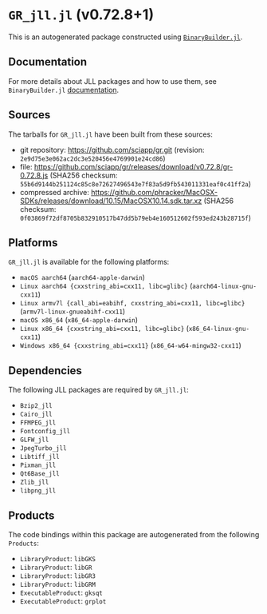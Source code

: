 # `GR_jll.jl` (v0.72.8+1)

This is an autogenerated package constructed using [`BinaryBuilder.jl`](https://github.com/JuliaPackaging/BinaryBuilder.jl).

## Documentation

For more details about JLL packages and how to use them, see `BinaryBuilder.jl` [documentation](https://docs.binarybuilder.org/stable/jll/).

## Sources

The tarballs for `GR_jll.jl` have been built from these sources:

* git repository: https://github.com/sciapp/gr.git (revision: `2e9d75e3e062ac2dc3e520456e4769901e24cd86`)
* file: https://github.com/sciapp/gr/releases/download/v0.72.8/gr-0.72.8.js (SHA256 checksum: `55b6d9144b251124c85c8e72627496543e7f83a5d9fb543011331eaf0c41ff2a`)
* compressed archive: https://github.com/phracker/MacOSX-SDKs/releases/download/10.15/MacOSX10.14.sdk.tar.xz (SHA256 checksum: `0f03869f72df8705b832910517b47dd5b79eb4e160512602f593ed243b28715f`)

## Platforms

`GR_jll.jl` is available for the following platforms:

* `macOS aarch64` (`aarch64-apple-darwin`)
* `Linux aarch64 {cxxstring_abi=cxx11, libc=glibc}` (`aarch64-linux-gnu-cxx11`)
* `Linux armv7l {call_abi=eabihf, cxxstring_abi=cxx11, libc=glibc}` (`armv7l-linux-gnueabihf-cxx11`)
* `macOS x86_64` (`x86_64-apple-darwin`)
* `Linux x86_64 {cxxstring_abi=cxx11, libc=glibc}` (`x86_64-linux-gnu-cxx11`)
* `Windows x86_64 {cxxstring_abi=cxx11}` (`x86_64-w64-mingw32-cxx11`)

## Dependencies

The following JLL packages are required by `GR_jll.jl`:

* `Bzip2_jll`
* `Cairo_jll`
* `FFMPEG_jll`
* `Fontconfig_jll`
* `GLFW_jll`
* `JpegTurbo_jll`
* `Libtiff_jll`
* `Pixman_jll`
* `Qt6Base_jll`
* `Zlib_jll`
* `libpng_jll`

## Products

The code bindings within this package are autogenerated from the following `Products`:

* `LibraryProduct`: `libGKS`
* `LibraryProduct`: `libGR`
* `LibraryProduct`: `libGR3`
* `LibraryProduct`: `libGRM`
* `ExecutableProduct`: `gksqt`
* `ExecutableProduct`: `grplot`
